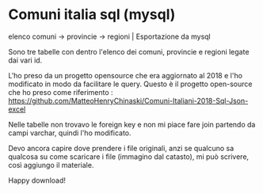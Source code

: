 # Comuni italia sql (mysql)
elenco comuni -> provincie -> regioni | Esportazione da mysql

Sono tre tabelle con dentro l'elenco dei comuni, provincie e regioni legate dai vari id.

L'ho preso da un progetto opensource che era aggiornato al 2018 e l'ho modificato in modo da facilitare le query.
Questo è il progetto open-source che ho preso come riferimento : https://github.com/MatteoHenryChinaski/Comuni-Italiani-2018-Sql-Json-excel

Nelle tabelle non trovavo le foreign key e non mi piace fare join partendo da campi varchar, quindi l'ho modificato. 

Devo ancora capire dove prendere i file originali, anzi se qualcuno sa qualcosa su come scaricare i file (immagino dal catasto), mi può scrivere, così aggiungo il materiale.

Happy download!
